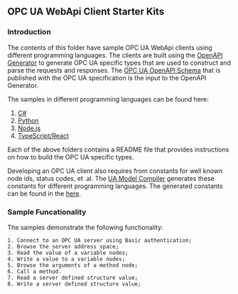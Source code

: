 ## OPC UA WebApi Client Starter Kits

### Introduction

The contents of this folder have sample OPC UA WebApi clients using different programming languages. The clients are built using the [OpenAPI Generator](https://openapi-generator.tech/docs/installation) to generate OPC UA specific types that are used to construct and parse the requests and responses. The [OPC UA OpenAPI Schema](../UaRestGateway/UaRestGateway.Server/wwwroot/data/opc.ua.openapi.allservices.json) that is published with the OPC UA specification is the input to the OpenAPI Generator.

The samples in different programming languages can be found here:

1. [C#](./csharp)
2. [Python](./python)
3. [Node.js](./nodejs)
4. [TypeScript/React](./typescript-react)

Each of the above folders contains a README file that provides instructions on how to build the OPC UA specific types. 

Developing an OPC UA client also requires from constants for well known node ids, status codes, et .al. The [UA Model Compiler](https://github.com/OPCFoundation/UA-ModelCompiler) generates these constants for different programming languages. The generated constants can be found in the [here](https://github.com/OPCF-Members/UA-NodeSet/tree/latest/OpenApi).

### Sample Funcationality

The samples demonstrate the following functionality:

	1. Connect to an OPC UA server using Basic authentication;
	2. Browse the server address space;
	3. Read the value of a variable nodes;
	4. Write a value to a variable nodes;
	5. Browse the arguments of a method node;
	6. Call a method.
	7. Read a server defined structure value;
	8. Write a server defined structure value;



